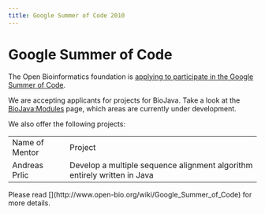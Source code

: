 ```yaml
---
title: Google Summer of Code 2010
---
```


Google Summer of Code
=====================

The Open Bioinformatics foundation is [applying to participate in the
Google Summer of
Code](http://www.open-bio.org/wiki/Google_Summer_of_Code).

We are accepting applicants for projects for BioJava. Take a look at the
<BioJava:Modules> page, which areas are currently under development.

We also offer the following projects:

<table >
<tr>
<td>
Name of Mentor

</td>
<td>
Project

</td>
</tr>
<tr>
<td>
Andreas Prlic

</td>
<td>
Develop a multiple sequence alignment algorithm entirely written in Java

</td>
</tr>
</table>
Please read
[<http://www.open-bio.org/wiki/Google_Summer_of_Code>](http://www.open-bio.org/wiki/Google_Summer_of_Code)
for more details.
